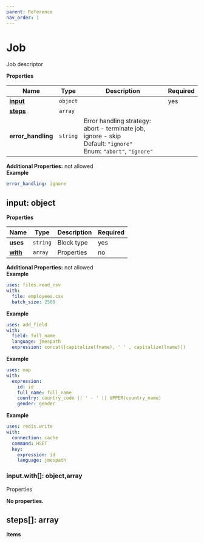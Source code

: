 ```yaml
---
parent: Reference
nav_order: 1
---
```


# Job

Job descriptor


**Properties**

|Name|Type|Description|Required|
|----|----|-----------|--------|
|[**input**](#input)|`object`||yes|
|[**steps**](#steps)|`array`|||
|**error\_handling**|`string`|Error handling strategy: abort - terminate job, ignore - skip<br/>Default: `"ignore"`<br/>Enum: `"abort"`, `"ignore"`<br/>||

**Additional Properties:** not allowed  
**Example**

```yaml
error_handling: ignore

```

<a name="input"></a>
## input: object

**Properties**

|Name|Type|Description|Required|
|----|----|-----------|--------|
|**uses**|`string`|Block type<br/>|yes|
|[**with**](#inputwith)|`array`|Properties<br/>|no|

**Additional Properties:** not allowed  
**Example**

```yaml
uses: files.read_csv
with:
  file: employees.csv
  batch_size: 2500

```

**Example**

```yaml
uses: add_field
with:
  field: full_name
  language: jmespath
  expression: concat([capitalize(fname), ' ' , capitalize(lname)])

```

**Example**

```yaml
uses: map
with:
  expression:
    id: id
    full_name: full_name
    country: country_code || ' - ' || UPPER(country_name)
    gender: gender

```

**Example**

```yaml
uses: redis.write
with:
  connection: cache
  command: HSET
  key:
    expression: id
    language: jmespath

```

<a name="inputwith"></a>
### input\.with\[\]: object,array

Properties


**No properties.**

<a name="steps"></a>
## steps\[\]: array

**Items**


